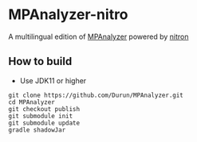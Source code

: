 MPAnalyzer-nitro
==========

A multilingual edition of [MPAnalyzer](https://github.com/YoshikiHigo/MPAnalyzer) powered by [nitron](https://github.com/Durun/nitron)

## How to build
- Use JDK11 or higher
```
git clone https://github.com/Durun/MPAnalyzer.git
cd MPAnalyzer
git checkout publish
git submodule init
git submodule update
gradle shadowJar
```
